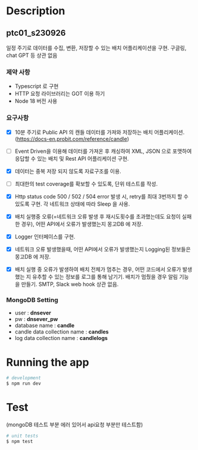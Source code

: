 
# Description

## ptc01_s230926
 
일정 주기로 데이터를 수집, 변환, 저장할 수 있는 배치 어플리케이션을 구현.
구글링, chat GPT 등 상관 없음 

### 제약 사항
- Typescript 로 구현
- HTTP 요청 라이브러리는 GOT 이용 하기 
- Node 18 버전 사용 

### 요구사항
- [X] 10분 주기로 Public API 의 캔들 데이터를 가져와 저장하는 배치 어플리케이션. (https://docs-en.probit.com/reference/candle) 
- [ ] Event Driven을 이용해 데이터를 가져온 후 캐싱하여 XML, JSON 으로 포맷하여 응답할 수 있는 배치 및 Rest API 어플리케이션 구현. 
- [X] 데이터는 중복 저장 되지 않도록 자료구조를 이용. 
- [ ] 최대한의 test coverage를 확보할 수 있도록, 단위 테스트를 작성.
- [X] Http status code 500 / 502 / 504 error 발생 시, retry를 최대 3번까지 할 수 있도록 구현. 각 네트워크 상태에 따라 Sleep 을 사용. 
- [X] 배치 실행중 오류(=네트워크 오류 발생 후 재시도횟수를 초과했는데도 요청이 실패한 경우), 어떤 API에서 오류가 발생했는지 몽고DB 에 저장.
- [X] Logger 인터페이스를 구현.
- [X] 네트워크 오류 발생했을때, 어떤 API에서 오류가 발생했는지 Logging된 정보들은 몽고DB 에 저장.
- [X] 배치 실행 중 오류가 발생하여 배치 전체가 멈추는 경우, 어떤 코드에서 오류가 발생했는 지 유추할 수 있는 정보를 로그를 통해 남기기. 배치가 멈췄을 경우 알림 기능을 만들기. SMTP, Slack web hook 상관 없음. 


### MongoDB Setting
- user : **dnsever**
- pw : **dnsever_pw**
- database name : **candle**
- candle data collection name : **candles**
- log data collection name : **candlelogs**

# Running the app

```bash
# development
$ npm run dev
```

# Test
(mongoDB 테스트 부분 에러 있어서 api요청 부분만 테스트함)
```bash
# unit tests
$ npm test
```
